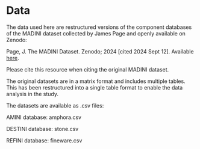 # Data
The data used here are restructured versions of the component databases of the MADINI dataset collected by James Page and openly available on Zenodo:

Page, J. The MADINI Dataset. Zenodo; 2024 [cited 2024 Sept 12]. Available [here](https://doi.org/10.5281/zenodo.13745898).

Please cite this resource when citing the original MADINI dataset.

The original datasets are in a matrix format and includes multiple tables. This has been restructured into a single table format to enable the data analysis in the study.

The datasets are available as .csv files:

AMINI database: amphora.csv

DESTINI database: stone.csv

REFINI database: fineware.csv
